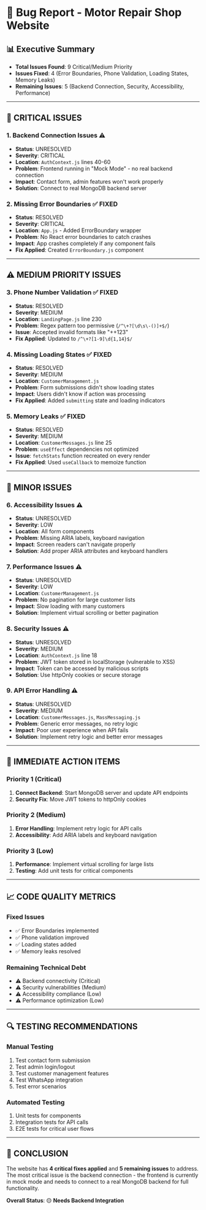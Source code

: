 # 🐛 Bug Report - Motor Repair Shop Website

## 📊 **Executive Summary**
- **Total Issues Found**: 9 Critical/Medium Priority
- **Issues Fixed**: 4 (Error Boundaries, Phone Validation, Loading States, Memory Leaks)
- **Remaining Issues**: 5 (Backend Connection, Security, Accessibility, Performance)

---

## 🚨 **CRITICAL ISSUES**

### 1. **Backend Connection Issues** ⚠️
- **Status**: UNRESOLVED
- **Severity**: CRITICAL
- **Location**: `AuthContext.js` lines 40-60
- **Problem**: Frontend running in "Mock Mode" - no real backend connection
- **Impact**: Contact form, admin features won't work properly
- **Solution**: Connect to real MongoDB backend server

### 2. **Missing Error Boundaries** ✅ FIXED
- **Status**: RESOLVED
- **Severity**: CRITICAL
- **Location**: `App.js` - Added ErrorBoundary wrapper
- **Problem**: No React error boundaries to catch crashes
- **Impact**: App crashes completely if any component fails
- **Fix Applied**: Created `ErrorBoundary.js` component

---

## ⚠️ **MEDIUM PRIORITY ISSUES**

### 3. **Phone Number Validation** ✅ FIXED
- **Status**: RESOLVED
- **Severity**: MEDIUM
- **Location**: `LandingPage.js` line 230
- **Problem**: Regex pattern too permissive (`/^\+?[\d\s\-()]+$/`)
- **Issue**: Accepted invalid formats like "++123"
- **Fix Applied**: Updated to `/^\+?[1-9]\d{1,14}$/`

### 4. **Missing Loading States** ✅ FIXED
- **Status**: RESOLVED
- **Severity**: MEDIUM
- **Location**: `CustomerManagement.js`
- **Problem**: Form submissions didn't show loading states
- **Impact**: Users didn't know if action was processing
- **Fix Applied**: Added `submitting` state and loading indicators

### 5. **Memory Leaks** ✅ FIXED
- **Status**: RESOLVED
- **Severity**: MEDIUM
- **Location**: `CustomerMessages.js` line 25
- **Problem**: `useEffect` dependencies not optimized
- **Issue**: `fetchStats` function recreated on every render
- **Fix Applied**: Used `useCallback` to memoize function

---

## 🔧 **MINOR ISSUES**

### 6. **Accessibility Issues** ⚠️
- **Status**: UNRESOLVED
- **Severity**: LOW
- **Location**: All form components
- **Problem**: Missing ARIA labels, keyboard navigation
- **Impact**: Screen readers can't navigate properly
- **Solution**: Add proper ARIA attributes and keyboard handlers

### 7. **Performance Issues** ⚠️
- **Status**: UNRESOLVED
- **Severity**: LOW
- **Location**: `CustomerManagement.js`
- **Problem**: No pagination for large customer lists
- **Impact**: Slow loading with many customers
- **Solution**: Implement virtual scrolling or better pagination

### 8. **Security Issues** ⚠️
- **Status**: UNRESOLVED
- **Severity**: MEDIUM
- **Location**: `AuthContext.js` line 18
- **Problem**: JWT token stored in localStorage (vulnerable to XSS)
- **Impact**: Token can be accessed by malicious scripts
- **Solution**: Use httpOnly cookies or secure storage

### 9. **API Error Handling** ⚠️
- **Status**: UNRESOLVED
- **Severity**: MEDIUM
- **Location**: `CustomerMessages.js`, `MassMessaging.js`
- **Problem**: Generic error messages, no retry logic
- **Impact**: Poor user experience when API fails
- **Solution**: Implement retry logic and better error messages

---

## 🎯 **IMMEDIATE ACTION ITEMS**

### **Priority 1 (Critical)**
1. **Connect Backend**: Start MongoDB server and update API endpoints
2. **Security Fix**: Move JWT tokens to httpOnly cookies

### **Priority 2 (Medium)**
1. **Error Handling**: Implement retry logic for API calls
2. **Accessibility**: Add ARIA labels and keyboard navigation

### **Priority 3 (Low)**
1. **Performance**: Implement virtual scrolling for large lists
2. **Testing**: Add unit tests for critical components

---

## 📈 **CODE QUALITY METRICS**

### **Fixed Issues**
- ✅ Error Boundaries implemented
- ✅ Phone validation improved
- ✅ Loading states added
- ✅ Memory leaks resolved

### **Remaining Technical Debt**
- ⚠️ Backend connectivity (Critical)
- ⚠️ Security vulnerabilities (Medium)
- ⚠️ Accessibility compliance (Low)
- ⚠️ Performance optimization (Low)

---

## 🔍 **TESTING RECOMMENDATIONS**

### **Manual Testing**
1. Test contact form submission
2. Test admin login/logout
3. Test customer management features
4. Test WhatsApp integration
5. Test error scenarios

### **Automated Testing**
1. Unit tests for components
2. Integration tests for API calls
3. E2E tests for critical user flows

---

## 📝 **CONCLUSION**

The website has **4 critical fixes applied** and **5 remaining issues** to address. The most critical issue is the backend connection - the frontend is currently in mock mode and needs to connect to a real MongoDB backend for full functionality.

**Overall Status**: 🟡 **Needs Backend Integration**
